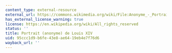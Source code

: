 ```yaml
---
content_type: external-resource
external_url: https://commons.wikimedia.org/wiki/File:Anonyme_-_Portrait_du_Dauphin_01.jpg
has_external_license_warning: true
license: https://en.wikipedia.org/wiki/All_rights_reserved
status: ''
title: Portrait (anonyme) de Louis XIV
uid: 95ccc1d9-b6fe-43e8-ae64-19eb4e7f76d6
wayback_url: ''
---
```

